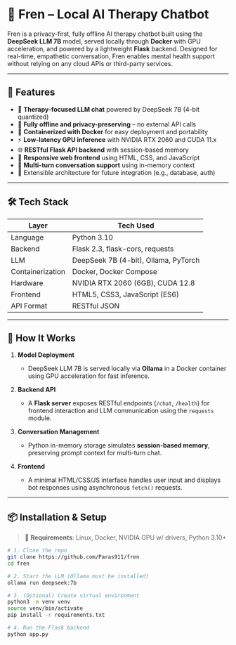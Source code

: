 # 🧠 Fren – Local AI Therapy Chatbot

Fren is a privacy-first, fully offline AI therapy chatbot built using the **DeepSeek LLM 7B** model, served locally through **Docker** with GPU acceleration, and powered by a lightweight **Flask** backend. Designed for real-time, empathetic conversation, Fren enables mental health support without relying on any cloud APIs or third-party services.

---

## 🚀 Features

- 🧠 **Therapy-focused LLM chat** powered by DeepSeek 7B (4-bit quantized)
- 🔐 **Fully offline and privacy-preserving** – no external API calls
- 🐳 **Containerized with Docker** for easy deployment and portability
- ⚡ **Low-latency GPU inference** with NVIDIA RTX 2060 and CUDA 11.x
- 🌐 **RESTful Flask API backend** with session-based memory
- 💬 **Responsive web frontend** using HTML, CSS, and JavaScript
- 🔁 **Multi-turn conversation support** using in-memory context
- 🧩 Extensible architecture for future integration (e.g., database, auth)

---

## 🛠️ Tech Stack

| Layer        | Tech Used |
|-------------|-----------|
| Language     | Python 3.10 |
| Backend      | Flask 2.3, flask-cors, requests |
| LLM          | DeepSeek 7B (4-bit), Ollama, PyTorch |
| Containerization | Docker, Docker Compose |
| Hardware      | NVIDIA RTX 2060 (6GB), CUDA 12.8 |
| Frontend      | HTML5, CSS3, JavaScript (ES6) |
| API Format    | RESTful JSON |

---

## 🧪 How It Works

1. **Model Deployment**  
   - DeepSeek LLM 7B is served locally via **Ollama** in a Docker container using GPU acceleration for fast inference.

2. **Backend API**  
   - A **Flask server** exposes RESTful endpoints (`/chat`, `/health`) for frontend interaction and LLM communication using the `requests` module.

3. **Conversation Management**  
   - Python in-memory storage simulates **session-based memory**, preserving prompt context for multi-turn chat.

4. **Frontend**  
   - A minimal HTML/CSS/JS interface handles user input and displays bot responses using asynchronous `fetch()` requests.

---

## 📦 Installation & Setup

> 🧠 **Requirements**: Linux, Docker, NVIDIA GPU w/ drivers, Python 3.10+

```bash
# 1. Clone the repo
git clone https://github.com/Paras911/fren
cd fren

# 2. Start the LLM (Ollama must be installed)
ollama run deepseek:7b

# 3. (Optional) Create virtual environment
python3 -m venv venv
source venv/bin/activate
pip install -r requirements.txt

# 4. Run the Flask backend
python app.py
